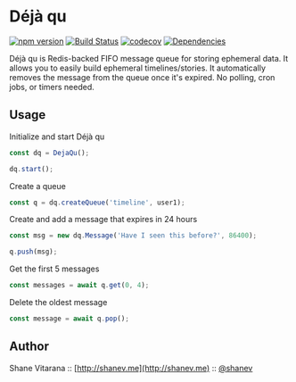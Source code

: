 # Déjà qu

[![npm version](https://badge.fury.io/js/deja-qu.svg)](https://badge.fury.io/js/deja-qu)
[![Build Status](https://travis-ci.org/shanev/deja-qu.svg?branch=master)](https://travis-ci.org/shanev/deja-qu)
[![codecov](https://codecov.io/gh/shanev/deja-qu/branch/master/graph/badge.svg)](https://codecov.io/gh/shanev/deja-qu)
[![Dependencies](https://david-dm.org/shanev/deja-qu.svg)](https://david-dm.org/shanev/deja-qu)

Déjà qu is Redis-backed FIFO message queue for storing ephemeral data. It allows you to easily build ephemeral timelines/stories. It automatically removes the message from the queue once it's expired. No polling, cron jobs, or timers needed.

## Usage

Initialize and start Déjà qu
```js
const dq = DejaQu();

dq.start();
```

Create a queue
```js
const q = dq.createQueue('timeline', user1);
```

Create and add a message that expires in 24 hours
```js
const msg = new dq.Message('Have I seen this before?', 86400);

q.push(msg);
```

Get the first 5 messages
```js
const messages = await q.get(0, 4);
```

Delete the oldest message
```js
const message = await q.pop();
```

## Author

Shane Vitarana :: [http://shanev.me](http://shanev.me) :: [@shanev](https://twitter.com/shanev)
